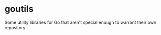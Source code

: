 goutils
=======

Some utility libraries for Go that aren't special enough to warrant their own repository